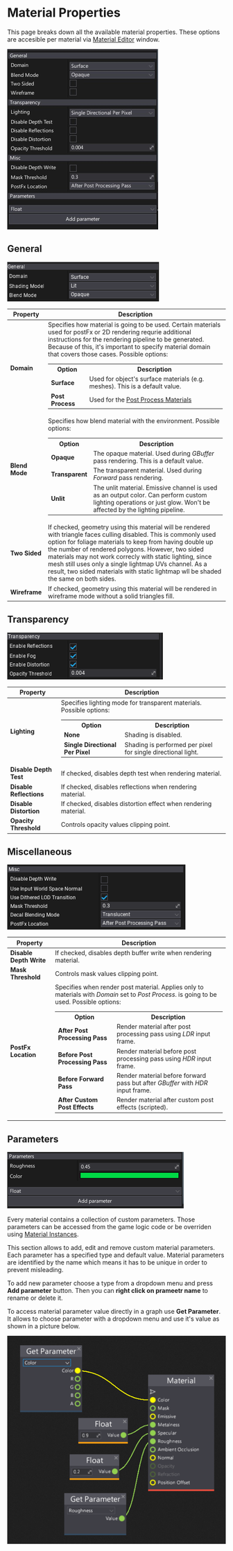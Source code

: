 # Material Properties

This page breaks down all the available material properties. These options are accesible per material via [Material Editor](../material-editor/index.md) window.

![Properties](../media/material-properties.jpg)

## General

![General](../media/properties-general.png)

| Property | Description |
|--------|--------|
| **Domain** | Specifies how material is going to be used. Certain materials used for postFx or 2D rendering requrie additional instructions for the rendering pipeline to be generated. Because of this, it's important to specify material domain that covers those cases. Possible options: <table><tbody><tr><th>Option</th><th>Description</th></tr><tr><td>**Surface**</td><td>Used for object's surface materials (e.g. meshes). This is a default value.</td></tr><tr><td>**Post Process**</td><td>Used for the [Post Process Materials](../../post-effects/post-fx-materials.md)</td></tr></tbody></table>|
| **Blend Mode** | Specifies how blend material with the environment. Possible options: <table><tbody><tr><th>Option</th><th>Description</th></tr><tr><td>**Opaque**</td><td>The opaque material. Used during *GBuffer* pass rendering. This is a default value.</td></tr><tr><td>**Transparent**</td><td>The transparent material. Used during *Forward* pass rendering.</td></tr><tr><td>**Unlit**</td><td>The unlit material. Emissive channel is used as an output color. Can perform custom lighting operations or just glow. Won't be affected by the lighting pipeline.</td></tr></tbody></table>|
| **Two Sided** | If checked, geometry using this material will be rendered with triangle faces culling disabled. This is commonly used option for foliage materials to keep from having double up the number of rendered polygons. However, two sided materials may not work correcly with static lighting, since mesh still uses only a single lightmap UVs channel. As a result, two sided materials with static lightmap wll be shaded the same on both sides.|
| **Wireframe** | If checked, geometry using this material will be rendered in wireframe mode without a solid triangles fill. |

## Transparency

![General](../media/properties-transparency.png)

| Property | Description |
|--------|--------|
| **Lighting** | Specifies lighting mode for transparent materials. Possible options: <table><tbody><tr><th>Option</th><th>Description</th></tr><tr><td>**None**</td><td>Shading is disabled.</td></tr><tr><td>**Single Directional Per Pixel**</td><td>Shading is performed per pixel for single directional light.</td></tr></tbody></table>|
| **Disable Depth Test** | If checked, disables depth test when rendering material. |
| **Disable Reflections** | If checked, disables reflections when rendering material. |
| **Disable Distortion** | If checked, disables distortion effect when rendering material. |
| **Opacity Threshold** | Controls opacity values clipping point. |

## Miscellaneous

![General](../media/properties-misc.png)

| Property | Description |
|--------|--------|
| **Disable Depth Write** | If checked, disables depth buffer write when rendering material.|
| **Mask Threshold** | Controls mask values clipping point. |
| **PostFx Location** | Specifies when render post material. Applies only to materials with *Domain* set to *Post Process*. is going to be used. Possible options: <table><tbody><tr><th>Option</th><th>Description</th></tr><tr><td>**After Post Processing Pass**</td><td>Render material after post processing pass using *LDR* input frame.</td></tr><tr><td>**Before Post Processing Pass**</td><td>Render material before post processing pass using *HDR* input frame.</td></tr><tr><td>**Before Forward Pass**</td><td>Render material before forward pass but after *GBuffer* with *HDR* input frame.</td></tr><tr><td>**After Custom Post Effects**</td><td>Render material after custom post effects (scripted).</td></tr></tbody></table>|

## Parameters

![General](../media/properties-params.png)

Every material contains a collection of custom parameters. Those parameters can be accessed from the game logic code or be overriden using [Material Instances](../instanced-materials/index.md).

This section allows to add, edit and remove custom material parameters. Each parameter has a specified type and default value. Material parameters are identified by the name which means it has to be unique in order to prevent misleading.

To add new parameter choose a type from a dropdown menu and press **Add parameter** button. Then you can **right click on prameetr name** to rename or delete it.

To access material parameter value directly in a graph use **Get Parameter**. It allows to choose parameter with a dropdown menu and use it's value as shown in a picture below.

![Get Material Parameter](../media/get-param.png)
